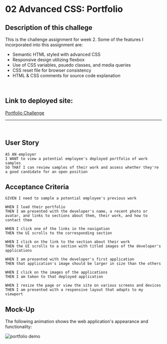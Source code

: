 # 02 Advanced CSS: Portfolio

## Description of this challege

This is the challenge assignment for week 2. Some of the features I incorporated into this assignment are:

 - Semantic HTML styled with advanced CSS
 - Responsive design utilizing flexbox 
 - Use of CSS variables, psuedo classes, and media queries
 - CSS reset file for browser consistency 
 - HTML & CSS comments for source code explanation 

<br>

## Link to deployed site:

[Portfolio Challenge](https://jsalazar99.github.io/2-professional-portfolio/)


- - -
<br>

## User Story

```
AS AN employer
I WANT to view a potential employee's deployed portfolio of work samples
SO THAT I can review samples of their work and assess whether they're a good candidate for an open position
```

## Acceptance Criteria

```
GIVEN I need to sample a potential employee's previous work

WHEN I load their portfolio
THEN I am presented with the developer's name, a recent photo or avatar, and links to sections about them, their work, and how to contact them

WHEN I click one of the links in the navigation
THEN the UI scrolls to the corresponding section

WHEN I click on the link to the section about their work
THEN the UI scrolls to a section with titled images of the developer's applications

WHEN I am presented with the developer's first application
THEN that application's image should be larger in size than the others

WHEN I click on the images of the applications
THEN I am taken to that deployed application

WHEN I resize the page or view the site on various screens and devices
THEN I am presented with a responsive layout that adapts to my viewport
```


## Mock-Up

The following animation shows the web application's appearance and functionality:

![portfolio demo](/Assets/02-advanced-css-homework-demo.gif)



